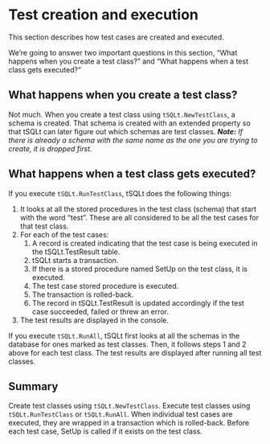 # Test creation and execution
This section describes how test cases are created and executed.

We’re going to answer two important questions in this section, “What happens when you create a test class?” and “What happens when a test class gets executed?”

## What happens when you create a test class?
Not much. When you create a test class using `tSQLt.NewTestClass`, a schema is created. That schema is created with an extended property so that tSQLt can later figure out which schemas are test classes. ___Note:___ _If there is already a schema with the same name as the one you are trying to create, it is dropped first._

## What happens when a test class gets executed?
If you execute `tSQLt.RunTestClass`, tSQLt does the following things:

1. It looks at all the stored procedures in the test class (schema) that start with the word “test”. These are all considered to be all the test cases for that test class.
1. For each of the test cases:
   1. A record is created indicating that the test case is being executed in the tSQLt.TestResult table.
   1. tSQLt starts a transaction.
   1. If there is a stored procedure named SetUp on the test class, it is executed.
   1. The test case stored procedure is executed.
   1. The transaction is rolled-back.
   1. The record in tSQLt.TestResult is updated accordingly if the test case succeeded, failed or threw an error.
1. The test results are displayed in the console.

If you execute `tSQLt.RunAll`, tSQLt first looks at all the schemas in the database for ones marked as test classes. Then, it follows steps 1 and 2 above for each test class. The test results are displayed after running all test classes.

## Summary
Create test classes using `tSQLt.NewTestClass`. Execute test classes using `tSQLt.RunTestClass` or `tSQLt.RunAll`. When individual test cases are executed, they are wrapped in a transaction which is rolled-back. Before each test case, SetUp is called if it exists on the test class.